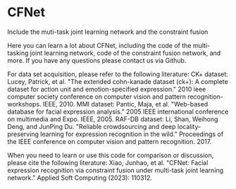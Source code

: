 # CFNet
Include the muti-task joint learning network and the constraint fusion

Here you can learn a lot about CFNet, including the code of the multi-tasking joint learning network, code of the constraint fusion network, and more.
If you have any questions please contact us via Github.

For data set acquisition, please refer to the following literature:
CK+ dataset: Lucey, Patrick, et al. "The extended cohn-kanade dataset (ck+): A complete dataset for action unit and emotion-specified expression." 2010 ieee computer society conference on computer vision and pattern recognition-workshops. IEEE, 2010.
MMI dataset: Pantic, Maja, et al. "Web-based database for facial expression analysis." 2005 IEEE international conference on multimedia and Expo. IEEE, 2005.
RAF-DB dataset: Li, Shan, Weihong Deng, and JunPing Du. "Reliable crowdsourcing and deep locality-preserving learning for expression recognition in the wild." Proceedings of the IEEE conference on computer vision and pattern recognition. 2017.

When you need to learn or use this code for comparison or discussion, please cite the following literature:
Xiao, Junhao, et al. "CFNet: Facial expression recognition via constraint fusion under multi-task joint learning network." Applied Soft Computing (2023): 110312.
